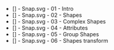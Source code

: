* [] - Snap.svg - 01 - Intro
* [] - Snap.svg - 02 - Shapes
* [] - Snap.svg - 03 - Complex Shapes
* [] - Snap.svg - 04 - Attributes
* [] - Snap.svg - 05 - Group Shapes
* [] - Snap.svg - 06 - Shapes transform
